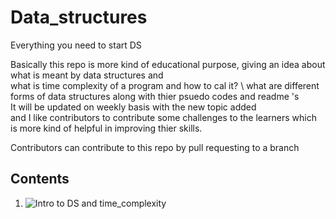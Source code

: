 # Data_structures
Everything you need to start DS

Basically this repo is more kind of educational purpose, giving an idea about what is meant by data structures and \
what is time complexity of a program and how to cal it? \ 
what are different forms of data structures along with thier psuedo codes and readme 's \
It will be updated on weekly basis with the new topic added \
and I like contributors to contribute some challenges to the learners which is more kind of helpful in improving thier skills.

Contributors can contribute to this repo by pull requesting to a branch 

## Contents
  1. ![Intro to DS and time_complexity]('https://github.com/venkateshtantravahi/Data_structures/blob/main/DataStructure_and_ComputationalComplexity_Intro.md')

